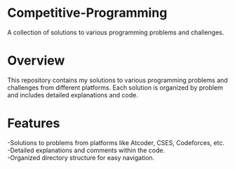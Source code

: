 # Competitive-Programming
A collection of solutions to various programming problems and challenges.

# Overview
This repository contains my solutions to various programming problems and challenges from different platforms. Each solution is organized by problem and includes detailed explanations and code.

# Features
-Solutions to problems from platforms like Atcoder, CSES, Codeforces, etc.  
-Detailed explanations and comments within the code.  
-Organized directory structure for easy navigation.  
